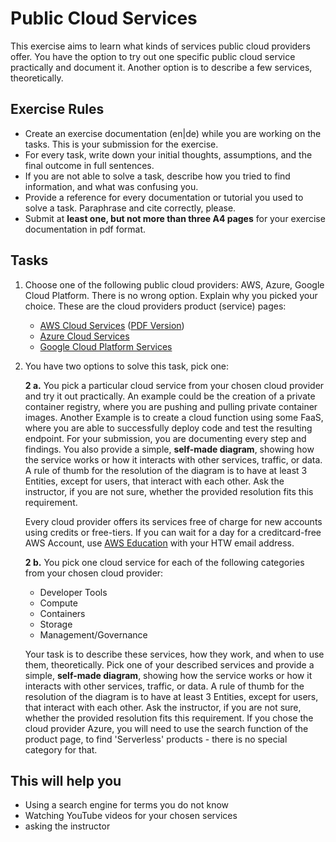 # Public Cloud Services

This exercise aims to learn what kinds of services public cloud providers offer. You have the option to try out one specific public cloud service practically and document it. Another option is to describe a few services, theoretically.

## Exercise Rules

- Create an exercise documentation (en|de) while you are working on the tasks. This is your submission for the exercise.
- For every task, write down your initial thoughts, assumptions, and the final outcome in full sentences.
- If you are not able to solve a task, describe how you tried to find information, and what was confusing you.
- Provide a reference for every documentation or tutorial you used to solve a task. Paraphrase and cite correctly, please.
- Submit at __least one, but not more than three A4 pages__ for your exercise documentation in pdf format.

## Tasks

1. Choose one of the following public cloud providers: AWS, Azure, Google Cloud Platform. There is no wrong option. Explain why you picked your choice. These are the cloud providers product (service) pages:

   - [AWS Cloud Services](https://aws.amazon.com/products) ([PDF Version](https://docs.aws.amazon.com/whitepapers/latest/aws-overview/aws-overview.pdf))
   - [Azure Cloud Services](https://azure.microsoft.com/en-us/services)
   - [Google Cloud Platform Services](https://cloud.google.com/products)

2. You have two options to solve this task, pick one:

   **2 a.** You pick a particular cloud service from your chosen cloud provider and try it out practically. An example could be the creation of a private container registry, where you are pushing and pulling private container images. Another Example is to create a cloud function using some FaaS, where you are able to successfully deploy code and test the resulting endpoint. For your submission, you are documenting every step and findings. You also provide a simple, **self-made diagram**, showing how the service works or how it interacts with other services, traffic, or data. A rule of thumb for the resolution of the diagram is to have at least 3 Entities, except for users, that interact with each other. Ask the instructor, if you are not sure, whether the provided resolution fits this requirement.

   Every cloud provider offers its services free of charge for new accounts using credits or free-tiers. If you can wait for a day for a creditcard-free AWS Account, use [AWS Education](https://aws.amazon.com/de/education/awseducate/) with your HTW email address.

   **2 b.** You pick one cloud service for each of the following categories from your chosen cloud provider:

      - Developer Tools
      - Compute
      - Containers
      - Storage
      - Management/Governance

      Your task is to describe these services, how they work, and when to use them, theoretically. Pick one of your described services and provide a simple, **self-made diagram**, showing how the service works or how it interacts with other services, traffic, or data. A rule of thumb for the resolution of the diagram is to have at least 3 Entities, except for users, that interact with each other. Ask the instructor, if you are not sure, whether the provided resolution fits this requirement.
      If you chose the cloud provider Azure, you will need to use the search function of the product page, to find 'Serverless' products - there is no special category for that.

## This will help you

- Using a search engine for terms you do not know
- Watching YouTube videos for your chosen services
- asking the instructor
